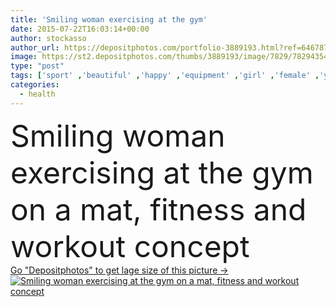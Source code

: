 ```yaml
---
title: 'Smiling woman exercising at the gym'
date: 2015-07-22T16:03:14+00:00
author: stockasso
author_url: https://depositphotos.com/portfolio-3889193.html?ref=64678756
image: https://st2.depositphotos.com/thumbs/3889193/image/7829/78294354/api_thumb_450.jpg?forcejpeg=true
type: "post"
tags: ['sport' ,'beautiful' ,'happy' ,'equipment' ,'girl' ,'female' ,'young' ,'smiling' ,'beauty' ,'serene' ,'energy' ,'health' ,'preparation' ,'wellbeing' ,'teenager' ,'position' ,'active' ,'woman' ,'sportive' ,'fit' ,'fitness' ,'looking' ,'gym' ,'exercise' ,'Exercising' ,'strength' ,'floor' ,'club' ,'training' ,'At' ,'wellness' ,'determination' ,'mat' ,'slim' ,'thin' ,'Stretching' ,'athletic' ,'effort' ,'workout' ,'sweating' ,'and' ,'endurance' ,'sportswear' ,'expressing positivity' ,'looking at camera' ,'body care' ,'Healthy Lifestyle' ,'weight loss' ,'face down' ,'Fitness Club' ]
categories: 
  - health
---
```

<div aling="center">
            <font size="60"> Smiling woman exercising at the gym on a mat, fitness and workout concept</font>   
</div>
<div>
    <a href='https://st2.depositphotos.com/thumbs/3889193/image/7829/78294354/api_thumb_450.jpg?forcejpeg=true?ref=64678756' target=_blank > Go "Depositphotos" to get lage size of this picture ->
        <img href='https://st2.depositphotos.com/thumbs/3889193/image/7829/78294354/api_thumb_450.jpg?forcejpeg=true?ref=64678756' src='https://st2.depositphotos.com/3889193/7829/i/950/depositphotos_78294354-stock-photo-smiling-woman-exercising-at-the.jpg?forcejpeg=true' alt='Smiling woman exercising at the gym on a mat, fitness and workout concept' >
    </a>
</div>
